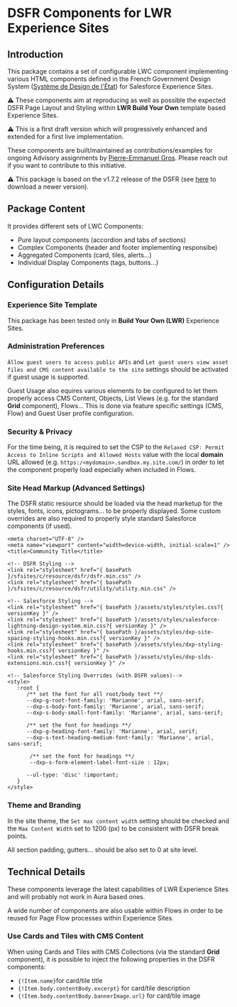 # **DSFR** Components for LWR Experience Sites

## Introduction

This package contains a set of configurable  LWC component implementing various
HTML components defined in the French Government Design System
([Système de Design de l'État](https://www.systeme-de-design.gouv.fr/))
for Salesforce Experience Sites.

⚠️ These components aim at reproducing as well as possible the expected DSFR Page 
Layout and Styling within **LWR Build Your Own** template based Experience Sites.   

⚠️ This is a first draft version which will progressively enhanced and extended
for a first live implementation.

These components are built/maintained as contributions/examples for ongoing Advisory assignments by 
[Pierre-Emmanuel Gros](https://github.com/pegros). Please reach out if you want to contribute to
this initiative.

⚠️ This package is based on the v1.7.2 release of the DSFR (see [here](https://www.systeme-de-design.gouv.fr/comment-utiliser-le-dsfr/developpeurs/prise-en-main-du-dsfr) to download a newer version).

## Package Content

It provides different sets of LWC Components:
* Pure layout components (accordion and tabs of sections)
* Complex Components (header and footer implementing responsibe)
* Aggregated Components (card, tiles, alerts...)
* Individual Display Components (tags, buttons...)

## Configuration Details

### Experience Site Template

This package has been tested only in **Build Your Own (LWR)**
Experience Sites.

### Administration Preferences

`Àllow guest users to access public APIs` and
`Let guest users view asset files and CMS content available to the site`
settings should be activated if guest usage is supported.

Guest Usage also equires various elements to be configured to let them
properly access CMS Content, Objects, List Views (e.g. for the standard
**Grid** component), Flows... This is done via feature specific settings
(CMS, Flow) and Guest User profile configuration.

### Security & Privacy

For the time being, it is required to set the CSP to the
`Relaxed CSP: Permit Access to Inline Scripts and Allowed Hosts` value
with the local **domain** URL allowed (e.g. `https:/<mydomain>.sandbox.my.site.com/`)
in order to let the component properly load especially when included in Flows.

### Site Head Markup (Advanced Settings)

The DSFR static resource should be loaded via the head marketup for the styles, fonts, icons,
pictograms... to be properly displayed. Some custom overrides are also required to properly
style standard Salesforce components (if used).

```
<meta charset="UTF-8" />
<meta name="viewport" content="width=device-width, initial-scale=1" />
<title>Community Title</title>

<!-- DSFR Styling -->
<link rel="stylesheet" href="{ basePath }/sfsites/c/resource/dsfr/dsfr.min.css" />
<link rel="stylesheet" href="{ basePath }/sfsites/c/resource/dsfr/utility/utility.min.css" />

<!-- Salesforce Styling -->
<link rel="stylesheet" href="{ basePath }/assets/styles/styles.css?{ versionKey }" />
<link rel="stylesheet" href="{ basePath }/assets/styles/salesforce-lightning-design-system.min.css?{ versionKey }" />
<link rel="stylesheet" href="{ basePath }/assets/styles/dxp-site-spacing-styling-hooks.min.css?{ versionKey }" />
<link rel="stylesheet" href="{ basePath }/assets/styles/dxp-styling-hooks.min.css?{ versionKey }" />
<link rel="stylesheet" href="{ basePath }/assets/styles/dxp-slds-extensions.min.css?{ versionKey }" />

<!-- Salesforce Styling Overrides (with DSFR values)-->
<style>
   :root {
      /** set the font for all root/body text **/
      --dxp-g-root-font-family: 'Marianne', arial, sans-serif;
      --dxp-s-body-font-family: 'Marianne', arial, sans-serif;
      --dxp-s-body-small-font-family: 'Marianne', arial, sans-serif;

      /** set the font for headings **/
      --dxp-g-heading-font-family: 'Marianne', arial, serif;
      --dxp-s-text-heading-medium-font-family: 'Marianne', arial, sans-serif;

       /** set the font for headings **/
       --dxp-s-form-element-label-font-size : 12px;
       
	  --ul-type: 'disc' !important;
   }
</style>
```

### Theme and Branding

In the site theme, the `Set max content width` setting should be checked and the
`Max Content Width` set to 1200 (px) to be consistent with DSFR break points.

All section padding, gutters... should be also set to 0 at site level.

## Technical Details

These components leverage the latest capabilities of LWR Experience Sites and will probably not
work in Aura based ones.

A wide number of components are also usable within Flows in order to be reused for 
Page Flow processes within Experience Sites.

### Use Cards and Tiles with CMS Content

When using Cards and Tiles with CMS Collections (via the standard **Grid** component), it is possible 
to inject the following properties in the DSFR components:
* `{!Item.name}`for card/tile title
* `{!Item.body.contentBody.excerpt}` for card/tile description
* `{!Item.body.contentBody.bannerImage.url}` for card/tile image
